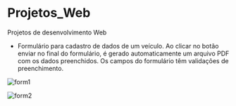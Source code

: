 # Projetos_Web
Projetos de desenvolvimento Web

- Formulário para cadastro de dados de um veículo. Ao clicar no botão enviar no final do formulário, é gerado automaticamente um arquivo PDF com os dados preenchidos. Os campos do formulário têm validações de preenchimento.

![form1](https://github.com/user-attachments/assets/ee1429b8-4cca-4431-b109-39f28a173909)

![form2](https://github.com/user-attachments/assets/fdc12f6c-2061-4150-8a2d-f955da64576b)
